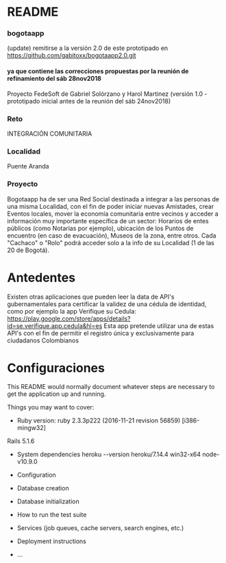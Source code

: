 # README

### bogotaapp
(update) remitirse a la versión 2.0 de este prototipado en https://github.com/gabitoxx/bogotaapp2.0.git

#### ya que contiene las correcciones propuestas por la reunión de refinamiento del sáb 28nov2018

Proyecto FedeSoft de Gabriel Solórzano y Harol Martinez (versión 1.0 - prototipado inicial antes de la reunión del sáb 24nov2018)

### Reto
INTEGRACIÓN COMUNITARIA

### Localidad
Puente Aranda

### Proyecto
Bogotaapp ha de ser una Red Social destinada a integrar a las personas de una misma Localidad, con el fin de poder iniciar nuevas Amistades, crear Eventos locales, mover la economía comunitaria entre vecinos y acceder a información muy importante específica de un sector: Horarios de entes públicos (como Notarías por ejemplo), ubicación de los Puntos de encuentro (en caso de evacuación), Museos de la zona, entre otros. Cada "Cachaco" o "Rolo" podrá acceder solo a la info de su Localidad (1 de las 20 de Bogotá).

# Antedentes
Existen otras aplicaciones que pueden leer la data de API's gubernamentales para certificar la validez de una cédula de identidad, como por ejemplo la app Verifique su Cedula: https://play.google.com/store/apps/details?id=se.verifique.app.cedula&hl=es Esta app pretende utilizar una de estas API's con el fin de permitir el registro única y exclusivamente para ciudadanos Colombianos

# Configuraciones
This README would normally document whatever steps are necessary to get the
application up and running.

Things you may want to cover:

* Ruby version: 
ruby 2.3.3p222 (2016-11-21 revision 56859) [i386-mingw32]

Rails 5.1.6


* System dependencies
heroku --version
heroku/7.14.4 win32-x64 node-v10.9.0


* Configuration

* Database creation

* Database initialization

* How to run the test suite

* Services (job queues, cache servers, search engines, etc.)

* Deployment instructions

* ...
